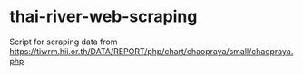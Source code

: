 # thai-river-web-scraping
Script for scraping data from https://tiwrm.hii.or.th/DATA/REPORT/php/chart/chaopraya/small/chaopraya.php
